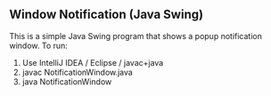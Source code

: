 Window Notification (Java Swing)
--------------------------------
This is a simple Java Swing program that shows a popup notification window.
To run:
  1. Use IntelliJ IDEA / Eclipse / javac+java
  2. javac NotificationWindow.java
  3. java NotificationWindow
